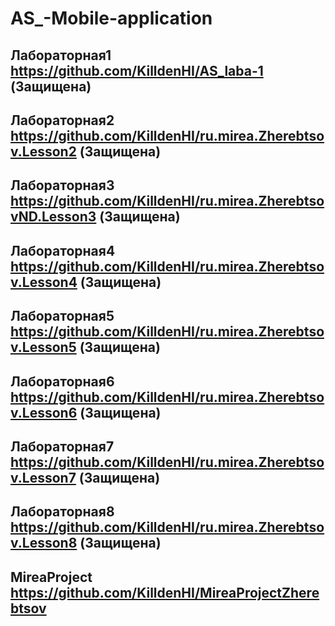 # AS_-Mobile-application
## Лабораторная1 https://github.com/KilldenHI/AS_laba-1 (Защищена)
## Лабораторная2 https://github.com/KilldenHI/ru.mirea.Zherebtsov.Lesson2 (Защищена)
## Лабораторная3 https://github.com/KilldenHI/ru.mirea.ZherebtsovND.Lesson3 (Защищена)
## Лабораторная4 https://github.com/KilldenHI/ru.mirea.Zherebtsov.Lesson4 (Защищена)
## Лабораторная5 https://github.com/KilldenHI/ru.mirea.Zherebtsov.Lesson5 (Защищена)
## Лабораторная6 https://github.com/KilldenHI/ru.mirea.Zherebtsov.Lesson6 (Защищена)
## Лабораторная7 https://github.com/KilldenHI/ru.mirea.Zherebtsov.Lesson7 (Защищена)
## Лабораторная8 https://github.com/KilldenHI/ru.mirea.Zherebtsov.Lesson8 (Защищена)
## MireaProject  https://github.com/KilldenHI/MireaProjectZherebtsov
